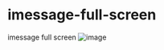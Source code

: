 # imessage-full-screen
imessage full screen
![image](https://user-images.githubusercontent.com/122161695/213294889-c373a43d-c019-4b7a-8c7b-12b01e3cc823.png)

